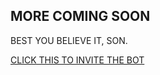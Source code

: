 ## MORE COMING SOON
BEST YOU BELIEVE IT, SON.

[CLICK THIS TO INVITE THE BOT](https://voctory.github.io/best-statistics)
